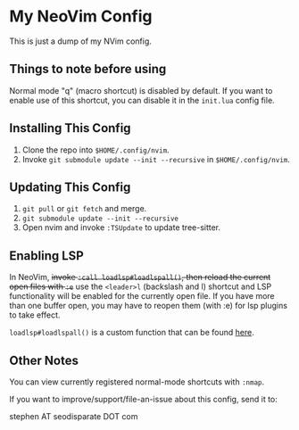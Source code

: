 # My NeoVim Config

This is just a dump of my NVim config.

## Things to note before using

Normal mode "q" (macro shortcut) is disabled by default. If you want to enable
use of this shortcut, you can disable it in the `init.lua` config file.

## Installing This Config

1. Clone the repo into `$HOME/.config/nvim`.  
2. Invoke `git submodule update --init --recursive` in
   `$HOME/.config/nvim`.

## Updating This Config

1. `git pull` or `git fetch` and merge.
2. `git submodule update --init --recursive`
3. Open nvim and invoke `:TSUpdate` to update tree-sitter.

## Enabling LSP

In NeoVim, ~~invoke `:call loadlsp#loadlspall()`, then reload the current open
files with `:e`~~ use the `<leader>l` (backslash and l) shortcut and LSP
functionality will be enabled for the currently open file. If you have more
than one buffer open, you may have to reopen them (with :e) for lsp plugins to
take effect.

`loadlsp#loadlspall()` is a custom function that can be found
[here](https://git.seodisparate.com/gitweb/?p=MyNeoVimConfig;a=blob;f=pack/packages/start/loadlsp/autoload/loadlsp.vim).

## Other Notes

You can view currently registered normal-mode shortcuts with `:nmap`.

If you want to improve/support/file-an-issue about this config, send it to:

stephen AT seodisparate DOT com

